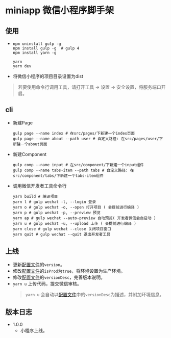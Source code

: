 # miniapp 微信小程序脚手架

## 使用

- ```shell
  npm uninstall gulp -g  
  npm install gulp -g  # gulp 4
  npm install yarn -g

  yarn
  yarn dev
  ```

- 将微信小程序的项目目录设置为dist

> 若要使用命令行调用工具，请打开工具 -> 设置 -> 安全设置，将服务端口开启。

## cli

- 新建Page
  ```shell
  gulp page --name index # 在src/pages/下新建一个index页面
  gulp page --name about --path user # 自定义路径: 在src/pages/user/下新建一个about页面
  ```

- 新建Component
  ```shell
  gulp comp --name input # 在src/component/下新建一个input组件
  gulp comp --name tabs-item --path tabs # 自定义路径: 在src/component/tabs/下新建一个tabs-item组件
  ```

- 调用微信开发者工具命令行
  ```shell
  yarn build # 编译项目
  yarn l # gulp wechat -l, --login 登录
  yarn o # gulp wechat -o, --open 打开项目 ( 会提前进行编译 )
  yarn p # gulp wechat -p, --preview 预览
  yarn ap # gulp wechat --auto-preview 自动预览( 开发者微信会自启动 )
  yarn u # gulp wechat -u, --upload 上传 ( 会提前进行编译 )
  yarn close # gulp wechat --close 关闭项目窗口
  yarn quit # gulp wechat --quit 退出开发者工具
  ```


## 上线

- 更新[配置文件](src/config.js)的`version`。
- 修改[配置文件](src/config.js)的`isProd`为`true`，将环境设置为生产环境。
- 修改[配置文件](src/config.js)的`versionDesc`，完善版本说明。
- `yarn u` 上传代码，提交微信审核。
  > `yarn u` 会自动以[配置文件](src/config.js)中的`versionDesc`为描述，并附加环境信息。

## 版本日志

- 1.0.0
  - 小程序上线。